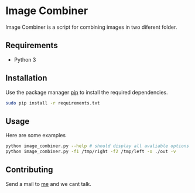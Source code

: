 # Image Combiner

Image Combiner is a script for combining images in two diferent folder.

## Requirements
+ Python 3


## Installation

Use the package manager [pip](https://pip.pypa.io/en/stable/) to install the required dependencies.

```bash
sudo pip install -r requirements.txt
```

## Usage
Here are some examples
```bash
python image_combiner.py --help # should display all avaliable options
python image_combiner.py -f1 /tmp/right -f2 /tmp/left -o ./out -v
```

## Contributing
Send a mail to [me](mailto:murillo.bianconi@gmail.com) and we cant talk.